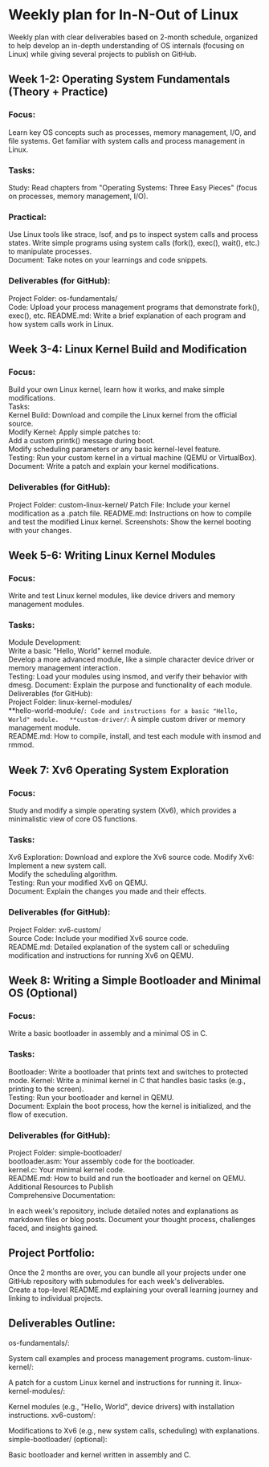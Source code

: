 # Weekly plan for In-N-Out of Linux

Weekly plan with clear deliverables based on 2-month schedule, organized to help develop an in-depth understanding of OS internals (focusing on Linux) while giving  several projects to publish on GitHub.

## Week 1-2: Operating System Fundamentals (Theory + Practice)  
### Focus:  
Learn key OS concepts such as processes, memory management, I/O, and file systems.
Get familiar with system calls and process management in Linux.  
### Tasks:  
Study: Read chapters from "Operating Systems: Three Easy Pieces" (focus on processes, memory management, I/O).  
### Practical:  
Use Linux tools like strace, lsof, and ps to inspect system calls and process states.
Write simple programs using system calls (fork(), exec(), wait(), etc.) to manipulate processes.  
Document: Take notes on your learnings and code snippets.  
### Deliverables (for GitHub):  
Project Folder: os-fundamentals/  
Code: Upload your process management programs that demonstrate fork(), exec(), etc.
README.md: Write a brief explanation of each program and how system calls work in Linux.  
## Week 3-4: Linux Kernel Build and Modification
### Focus:
Build your own Linux kernel, learn how it works, and make simple modifications.  
Tasks:    
Kernel Build: Download and compile the Linux kernel from the official source.  
Modify Kernel: Apply simple patches to:  
Add a custom printk() message during boot.  
Modify scheduling parameters or any basic kernel-level feature.  
Testing: Run your custom kernel in a virtual machine (QEMU or VirtualBox).  
Document: Write a patch and explain your kernel modifications.  
### Deliverables (for GitHub):
Project Folder: custom-linux-kernel/
Patch File: Include your kernel modification as a .patch file.
README.md: Instructions on how to compile and test the modified Linux kernel.
Screenshots: Show the kernel booting with your changes.
## Week 5-6: Writing Linux Kernel Modules
### Focus:
Write and test Linux kernel modules, like device drivers and memory management modules.
### Tasks:
Module Development:  
Write a basic "Hello, World" kernel module.  
Develop a more advanced module, like a simple character device driver or memory management interaction.  
Testing: Load your modules using insmod, and verify their behavior with dmesg.
Document: Explain the purpose and functionality of each module.  
Deliverables (for GitHub):  
Project Folder: linux-kernel-modules/  
**hello-world-module/`: Code and instructions for a basic "Hello, World" module.  
**custom-driver/`: A simple custom driver or memory management module.  
README.md: How to compile, install, and test each module with insmod and rmmod.  
## Week 7: Xv6 Operating System Exploration
### Focus:
Study and modify a simple operating system (Xv6), which provides a minimalistic view of core OS functions.
### Tasks:
Xv6 Exploration: Download and explore the Xv6 source code.
Modify Xv6:  
Implement a new system call.  
Modify the scheduling algorithm.  
Testing: Run your modified Xv6 on QEMU.  
Document: Explain the changes you made and their effects.  
### Deliverables (for GitHub):
Project Folder: xv6-custom/  
Source Code: Include your modified Xv6 source code.  
README.md: Detailed explanation of the system call or scheduling modification and instructions for running Xv6 on QEMU.
## Week 8: Writing a Simple Bootloader and Minimal OS (Optional)
### Focus:
Write a basic bootloader in assembly and a minimal OS in C.
### Tasks:
Bootloader: Write a bootloader that prints text and switches to protected mode.
Kernel: Write a minimal kernel in C that handles basic tasks (e.g., printing to the screen).  
Testing: Run your bootloader and kernel in QEMU.  
Document: Explain the boot process, how the kernel is initialized, and the flow of execution.  
### Deliverables (for GitHub):
Project Folder: simple-bootloader/  
bootloader.asm: Your assembly code for the bootloader.  
kernel.c: Your minimal kernel code.  
README.md: How to build and run the bootloader and kernel on QEMU.  
Additional Resources to Publish  
Comprehensive Documentation:  

In each week's repository, include detailed notes and explanations as markdown files or blog posts.
Document your thought process, challenges faced, and insights gained.
## Project Portfolio:

Once the 2 months are over, you can bundle all your projects under one GitHub repository with submodules for each week's deliverables.  
Create a top-level README.md explaining your overall learning journey and linking to individual projects.  

## Deliverables Outline:
os-fundamentals/:

System call examples and process management programs.
custom-linux-kernel/:

A patch for a custom Linux kernel and instructions for running it.
linux-kernel-modules/:

Kernel modules (e.g., "Hello, World", device drivers) with installation instructions.
xv6-custom/:

Modifications to Xv6 (e.g., new system calls, scheduling) with explanations.
simple-bootloader/ (optional):

Basic bootloader and kernel written in assembly and C.